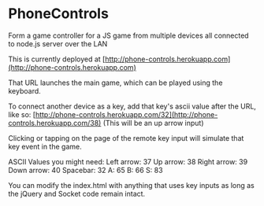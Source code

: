 # PhoneControls
Form a game controller for a JS game from multiple devices all connected to node.js server over the LAN

This is currently deployed at [http://phone-controls.herokuapp.com](http://phone-controls.herokuapp.com)

That URL launches the main game, which can be played using the keyboard.

To connect another device as a key, add that key's ascii value after the URL, like so:
[http://phone-controls.herokuapp.com/32](http://phone-controls.herokuapp.com/38)
(This will be an up arrow input)

Clicking or tapping on the page of the remote key input will simulate that key event in the game.

ASCII Values you might need:
Left arrow: 37
Up arrow: 38
Right arrow: 39
Down arrow: 40
Spacebar: 32
A: 65
B: 66
S: 83

You can modify the index.html with anything that uses key inputs as long as the jQuery and Socket code remain intact.
